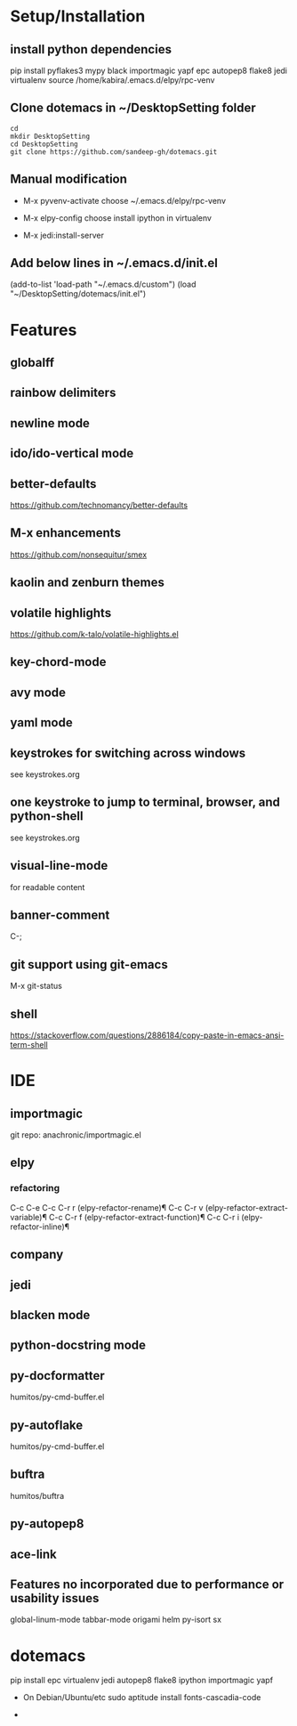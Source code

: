 # Setup/Installation
## install python dependencies
pip install pyflakes3 mypy black importmagic yapf epc  autopep8 flake8 jedi virtualenv
source /home/kabira/.emacs.d/elpy/rpc-venv

## Clone dotemacs in ~/DesktopSetting folder
```
cd 
mkdir DesktopSetting
cd DesktopSetting
git clone https://github.com/sandeep-gh/dotemacs.git
```

## Manual modification
- M-x pyvenv-activate
choose ~/.emacs.d/elpy/rpc-venv 

- M-x elpy-config
choose install ipython in virtualenv

- M-x jedi:install-server

## Add below lines in ~/.emacs.d/init.el

(add-to-list 'load-path "~/.emacs.d/custom")
(load "~/DesktopSetting/dotemacs/init.el")

# Features
## globalff
## rainbow delimiters
## newline mode
## ido/ido-vertical mode
## better-defaults
https://github.com/technomancy/better-defaults
## M-x enhancements
https://github.com/nonsequitur/smex

## kaolin and zenburn themes

## volatile highlights
https://github.com/k-talo/volatile-highlights.el

## key-chord-mode

## avy mode

## yaml mode

## keystrokes for switching across windows
see keystrokes.org

## one keystroke to jump to terminal, browser, and python-shell
see keystrokes.org

## visual-line-mode
for readable content

## banner-comment
C-;

## git support using git-emacs

M-x git-status

## shell
https://stackoverflow.com/questions/2886184/copy-paste-in-emacs-ansi-term-shell

# IDE

## importmagic
git repo: anachronic/importmagic.el

## elpy

### refactoring
C-c C-e 
C-c C-r r (elpy-refactor-rename)¶
C-c C-r v (elpy-refactor-extract-variable)¶
C-c C-r f (elpy-refactor-extract-function)¶
C-c C-r i (elpy-refactor-inline)¶

## company

## jedi

## blacken mode

## python-docstring mode

## py-docformatter
humitos/py-cmd-buffer.el

## py-autoflake
humitos/py-cmd-buffer.el

## buftra
humitos/buftra

## py-autopep8

## ace-link

## Features no incorporated due to performance or usability issues
global-linum-mode 
tabbar-mode
origami
helm
py-isort
sx


# dotemacs
pip install epc virtualenv jedi autopep8 flake8 ipython importmagic yapf

* On Debian/Ubuntu/etc
sudo aptitude install fonts-cascadia-code


- 
